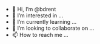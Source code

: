 - 👋 Hi, I’m @bdrent
- 👀 I’m interested in ...
- 🌱 I’m currently learning ...
- 💞️ I’m looking to collaborate on ...
- 📫 How to reach me ...

<!---
bdrent/bdrent is a ✨ special ✨ repository because its `README.md` (this file) appears on your GitHub profile.
You can click the Preview link to take a look at your changes.
--->
